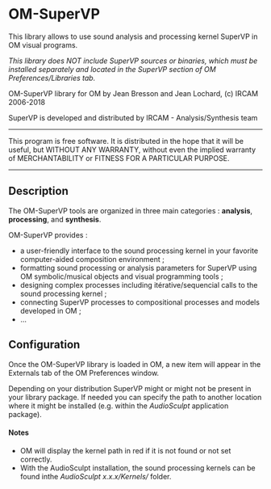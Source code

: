 # OM-SuperVP

This library allows to use sound analysis and processing kernel SuperVP in OM visual programs.

_This library does NOT include SuperVP sources or binaries, which must be installed separately and located in the SuperVP section of OM Preferences/Libraries tab._

OM-SuperVP library for OM by Jean Bresson and Jean Lochard, (c) IRCAM 2006-2018

SuperVP is developed and distributed by IRCAM - Analysis/Synthesis team

*************
This program is free software. It is distributed in the hope that it will be useful, but WITHOUT ANY WARRANTY, without even the implied warranty of MERCHANTABILITY or FITNESS FOR A PARTICULAR PURPOSE. 
*************

## Description

The OM-SuperVP tools are organized in three main categories : **analysis**, **processing**, and **synthesis**.

OM-SuperVP provides :

- a user-friendly interface to the sound processing kernel in your favorite computer-aided composition environment ;
- formatting sound processing or analysis parameters for SuperVP using OM symbolic/musical objects and visual programming tools ;
- designing complex processes including itérative/sequencial calls to the sound processing kernel ;
- connecting SuperVP processes to compositional processes and models developed in OM ;
- ...

## Configuration

Once the OM-SuperVP library is loaded in OM, a new item will appear in the Externals tab of the OM Preferences window.

Depending on your distribution SuperVP might or might not be present in your library package. 
If needed you can specify the path to another location where it might be installed (e.g. within the _AudioSculpt_ application package).

#### Notes
- OM will display the kernel path in red if it is not found or not set correctly.
- With the AudioSculpt installation, the sound processing kernels can be found inthe _AudioSculpt x.x.x/Kernels/_ folder.
